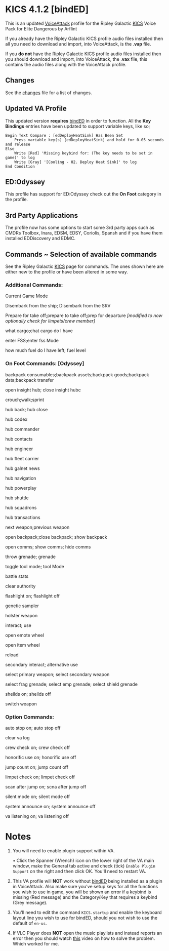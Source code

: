 # KICS 4.1.2 [bindED]
This is an updated [VoiceAttack](https://www.voiceattack.com/) profile for the Ripley Galactic [KICS](https://github.com/mwerle/KICS) Voice Pack for Elite Dangerous by Arflint

If you already have the Ripley Galactic KICS profile audio files installed then all you need to download and import, into VoiceAttack, is the .**vap** file.

If you **do not** have the Ripley Galactic KICS profile audio files installed then you should download and import, into VoiceAttack, the .**vax** file, this contains the audio files along with the VoiceAttack profile.

## Changes
See the [changes](Changes.md) file for a list of changes.

## Updated VA Profile
This updated version **requires** [bindED](https://github.com/alterNERDtive/bindED) in order to function. All the **Key Bindings** entries have been updated to support variable keys, like so;
```
Begin Text Compare : [edDeployHeatSink] Has Been Set
    Press variable key(s) [edDeployHeatSink] and hold for 0.05 seconds and release
Else
    Write [Red] 'Missing keybind for: (The key needs to be set in game)' to log
    Write [Gray] '[Cooling - 02. Deploy Heat Sink]' to log
End Condition
```

## ED:Odyssey
This profile has support for ED:Odyssey check out the **On Foot** category in the profile.

## 3rd Party Applications
The profile now has some options to start some 3rd party apps such as CMDRs Toolbox, Inara, EDSM, EDSY, Coriolis, Spansh and if you have them installed EDDiscovery and EDMC.

## Commands ~ Selection of available commands

See the Ripley Galactic [KICS](https://github.com/mwerle/KICS) page for commands. The ones shown here are either new to the profile or have been altered in some way.

### Additional Commands:

Current Game Mode

Disembark from the ship; Disembark from the SRV

Prepare for take off;prepare to take off;prep for departure *[modified to now optionally check for limpets/crew member]*

what cargo;chat cargo do I have

enter FSS;enter fss Mode

how much fuel do I have left; fuel level

### On Foot Commands: [Odyssey]

backpack consumables;backpack assets;backpack goods;backpack data;backpack transfer

open insight hub; close insight hubc

crouch;walk;sprint

hub back; hub close

hub codex

hub commander

hub contacts

hub engineer

hub fleet carrier

hub galnet news

hub navigation

hub powerplay

hub shuttle

hub squadrons

hub transactions

next weapon;previous weapon

open backpack;close backpack; show backpack

open comms; show comms; hide comms

throw grenade; grenade

toggle tool mode; tool Mode

battle stats

clear authority

flashlight on; flashlight off

genetic sampler

holster weapon

interact; use

open emote wheel

open item wheel

reload

secondary interact; alternative use

select primary weapon; select secondary weapon

select frag grenade; select emp grenade; select shield grenade

sheilds on; sheilds off

switch weapon

### Option Commands:

auto stop on; auto stop off

clear va log

crew check on; crew check off

honorific use on; honorific use off

jump count on; jump count off

limpet check on; limpet check off

scan after jump on; scna after jump off

silent mode on; silent mode off

system announce on; system announce off

va listening on; va listening off


# Notes
1. You will need to enable plugin support within VA.

	• Click the Spanner (Wrench) icon on the lower right of the VA main window, make the General tab active and check (tick) `Enable Plugin Support` on the right and then click OK. You'll need to restart VA.

2. This VA profile will **NOT** work without [bindED](https://github.com/alterNERDtive/bindED) being installed as a plugin in VoiceAttack. Also make sure you've setup keys for all the functions you wish to use in game, you will be shown an error if a keybind is missing (Red message) and the Category/Key that requires a keybind (Grey message).

3. You'll need to edit the command `KICS.startup` and enable the keyboard layout line you wish to use for bindED, should you not wish to use the default of `en-us`.

4. If VLC Player does **NOT** open the music playlists and instead reports an error then you should watch [this](https://www.youtube.com/watch?v=9oqCRz7CUkQ) video on how to solve the problem. Which worked for me.

